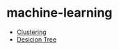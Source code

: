 # machine-learning

- [Clustering](https://github.com/honghyelim/machine-learning/blob/main/clustering.ipynb)
- [Desicion Tree]()
